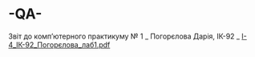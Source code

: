 # -QA-
Звіт до комп’ютерного практикуму № 1 _
Погорєлова Дарія, ІК-92 _
[I-4_ІК-92_Погорєлова_лаб1.pdf](https://github.com/Astrateia/-QA-/files/9687181/I-4_.-92_._.1.pdf)
